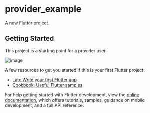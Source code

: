 # provider_example

A new Flutter project.

## Getting Started

This project is a starting point for a provider user.

![image](https://github.com/procojd/provider_example/assets/94393895/de9ff170-9b4e-40bb-8f9c-29677fa6961b)


A few resources to get you started if this is your first Flutter project:

- [Lab: Write your first Flutter app](https://docs.flutter.dev/get-started/codelab)
- [Cookbook: Useful Flutter samples](https://docs.flutter.dev/cookbook)

For help getting started with Flutter development, view the
[online documentation](https://docs.flutter.dev/), which offers tutorials,
samples, guidance on mobile development, and a full API reference.
